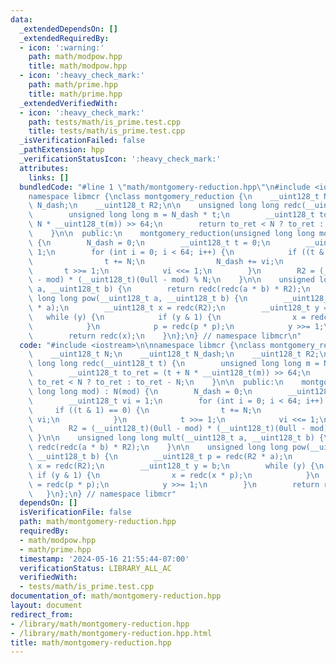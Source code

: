 ```yaml
---
data:
  _extendedDependsOn: []
  _extendedRequiredBy:
  - icon: ':warning:'
    path: math/modpow.hpp
    title: math/modpow.hpp
  - icon: ':heavy_check_mark:'
    path: math/prime.hpp
    title: math/prime.hpp
  _extendedVerifiedWith:
  - icon: ':heavy_check_mark:'
    path: tests/math/is_prime.test.cpp
    title: tests/math/is_prime.test.cpp
  _isVerificationFailed: false
  _pathExtension: hpp
  _verificationStatusIcon: ':heavy_check_mark:'
  attributes:
    links: []
  bundledCode: "#line 1 \"math/montgomery-reduction.hpp\"\n#include <iostream>\n\n\
    namespace libmcr {\nclass montgomery_reduction {\n    __uint128_t N;\n    __uint128_t\
    \ N_dash;\n    __uint128_t R2;\n\n    unsigned long long redc(__uint128_t t) {\n\
    \        unsigned long long m = N_dash * t;\n        __uint128_t to_ret = (t +\
    \ N * __uint128_t(m)) >> 64;\n        return to_ret < N ? to_ret : to_ret - N;\n\
    \    }\n\n  public:\n    montgomery_reduction(unsigned long long mod) : N(mod)\
    \ {\n        N_dash = 0;\n        __uint128_t t = 0;\n        __uint128_t vi =\
    \ 1;\n        for (int i = 0; i < 64; i++) {\n            if ((t & 1) == 0) {\n\
    \                t += N;\n                N_dash += vi;\n            }\n     \
    \       t >>= 1;\n            vi <<= 1;\n        }\n        R2 = (__uint128_t)(0ull\
    \ - mod) * (__uint128_t)(0ull - mod) % N;\n    }\n\n    unsigned long long mult(__uint128_t\
    \ a, __uint128_t b) {\n        return redc(redc(a * b) * R2);\n    }\n\n    unsigned\
    \ long long pow(__uint128_t a, __uint128_t b) {\n        __uint128_t p = redc(R2\
    \ * a);\n        __uint128_t x = redc(R2);\n        __uint128_t y = b;\n     \
    \   while (y) {\n            if (y & 1) {\n                x = redc(x * p);\n\
    \            }\n            p = redc(p * p);\n            y >>= 1;\n        }\n\
    \        return redc(x);\n    }\n};\n} // namespace libmcr\n"
  code: "#include <iostream>\n\nnamespace libmcr {\nclass montgomery_reduction {\n\
    \    __uint128_t N;\n    __uint128_t N_dash;\n    __uint128_t R2;\n\n    unsigned\
    \ long long redc(__uint128_t t) {\n        unsigned long long m = N_dash * t;\n\
    \        __uint128_t to_ret = (t + N * __uint128_t(m)) >> 64;\n        return\
    \ to_ret < N ? to_ret : to_ret - N;\n    }\n\n  public:\n    montgomery_reduction(unsigned\
    \ long long mod) : N(mod) {\n        N_dash = 0;\n        __uint128_t t = 0;\n\
    \        __uint128_t vi = 1;\n        for (int i = 0; i < 64; i++) {\n       \
    \     if ((t & 1) == 0) {\n                t += N;\n                N_dash +=\
    \ vi;\n            }\n            t >>= 1;\n            vi <<= 1;\n        }\n\
    \        R2 = (__uint128_t)(0ull - mod) * (__uint128_t)(0ull - mod) % N;\n   \
    \ }\n\n    unsigned long long mult(__uint128_t a, __uint128_t b) {\n        return\
    \ redc(redc(a * b) * R2);\n    }\n\n    unsigned long long pow(__uint128_t a,\
    \ __uint128_t b) {\n        __uint128_t p = redc(R2 * a);\n        __uint128_t\
    \ x = redc(R2);\n        __uint128_t y = b;\n        while (y) {\n           \
    \ if (y & 1) {\n                x = redc(x * p);\n            }\n            p\
    \ = redc(p * p);\n            y >>= 1;\n        }\n        return redc(x);\n \
    \   }\n};\n} // namespace libmcr"
  dependsOn: []
  isVerificationFile: false
  path: math/montgomery-reduction.hpp
  requiredBy:
  - math/modpow.hpp
  - math/prime.hpp
  timestamp: '2024-05-16 21:55:44-07:00'
  verificationStatus: LIBRARY_ALL_AC
  verifiedWith:
  - tests/math/is_prime.test.cpp
documentation_of: math/montgomery-reduction.hpp
layout: document
redirect_from:
- /library/math/montgomery-reduction.hpp
- /library/math/montgomery-reduction.hpp.html
title: math/montgomery-reduction.hpp
---
```

